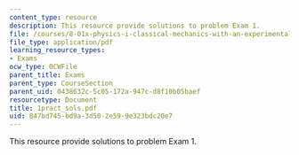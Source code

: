 ```yaml
---
content_type: resource
description: This resource provide solutions to problem Exam 1.
file: /courses/8-01x-physics-i-classical-mechanics-with-an-experimental-focus-fall-2002/847bd745bd9a3d502e599e323bdc20e7_1pract_sols.pdf
file_type: application/pdf
learning_resource_types:
- Exams
ocw_type: OCWFile
parent_title: Exams
parent_type: CourseSection
parent_uid: 0438632c-5c05-172a-947c-d8f10b05baef
resourcetype: Document
title: 1pract_sols.pdf
uid: 847bd745-bd9a-3d50-2e59-9e323bdc20e7
---
```

This resource provide solutions to problem Exam 1.

